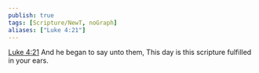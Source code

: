 ```yaml
---
publish: true
tags: [Scripture/NewT, noGraph]
aliases: ["Luke 4:21"]
---
```

[Luke 4:21](https://churchofjesuschrist.org/study/scriptures/nt/luke/4?lang=eng&id=p21#p21) And he began to say unto them, This day is this scripture fulfilled in your ears.
